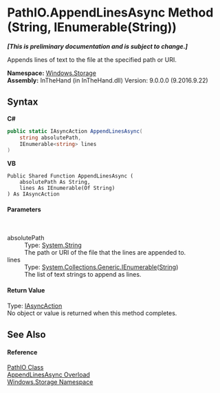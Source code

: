 # PathIO.AppendLinesAsync Method (String, IEnumerable(String))
 _**\[This is preliminary documentation and is subject to change.\]**_

Appends lines of text to the file at the specified path or URI.

**Namespace:**&nbsp;<a href="N_Windows_Storage">Windows.Storage</a><br />**Assembly:**&nbsp;InTheHand (in InTheHand.dll) Version: 9.0.0.0 (9.2016.9.22)

## Syntax

**C#**<br />
``` C#
public static IAsyncAction AppendLinesAsync(
	string absolutePath,
	IEnumerable<string> lines
)
```

**VB**<br />
``` VB
Public Shared Function AppendLinesAsync ( 
	absolutePath As String,
	lines As IEnumerable(Of String)
) As IAsyncAction
```


#### Parameters
&nbsp;<dl><dt>absolutePath</dt><dd>Type: <a href="http://msdn2.microsoft.com/en-us/library/s1wwdcbf" target="_blank">System.String</a><br />The path or URI of the file that the lines are appended to.</dd><dt>lines</dt><dd>Type: <a href="http://msdn2.microsoft.com/en-us/library/9eekhta0" target="_blank">System.Collections.Generic.IEnumerable</a>(<a href="http://msdn2.microsoft.com/en-us/library/s1wwdcbf" target="_blank">String</a>)<br />The list of text strings to append as lines.</dd></dl>

#### Return Value
Type: <a href="T_Windows_Foundation_IAsyncAction">IAsyncAction</a><br />No object or value is returned when this method completes.

## See Also


#### Reference
<a href="T_Windows_Storage_PathIO">PathIO Class</a><br /><a href="Overload_Windows_Storage_PathIO_AppendLinesAsync">AppendLinesAsync Overload</a><br /><a href="N_Windows_Storage">Windows.Storage Namespace</a><br />